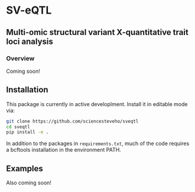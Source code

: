 # SV-eQTL

## Multi-omic structural variant X-quantitative trait loci analysis

### Overview
Coming soon!

## Installation
This package is currently in active developlment. Install it in editable mode via:
```sh
git clone https://github.com/sciencesteveho/sveqtl
cd sveqtl
pip install -e .
```

In addition to the packages in `requirements.txt`, much of the code requires a bcftools installation in the environment PATH.


## Examples
Also coming soon!